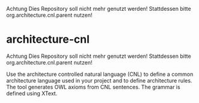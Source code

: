 Achtung 
  Dies Repository soll nicht mehr genutzt werden! Stattdessen bitte org.architecture.cnl.parent nutzen!

# architecture-cnl
Achtung 
  Dies Repository soll nicht mehr genutzt werden! Stattdessen bitte org.architecture.cnl.parent nutzen!
  
Use the architecture controlled natural language (CNL) to define a common architecture language used in your project and to define architecture rules.
The tool generates OWL axioms from CNL sentences.
The grammar is defined using XText.
